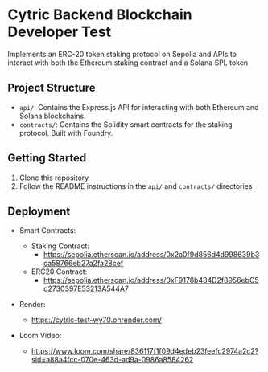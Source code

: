 # Cytric Backend Blockchain Developer Test
 Implements an ERC-20 token staking protocol on Sepolia and APIs to interact with both the Ethereum staking contract and a Solana SPL token

 ## Project Structure
* `api/`: Contains the Express.js API for interacting with both Ethereum and Solana blockchains.
* `contracts/`: Contains the Solidity smart contracts for the staking protocol. Built with Foundry.

## Getting Started
1. Clone this repository
2. Follow the README instructions in the `api/` and `contracts/` directories

## Deployment

* Smart Contracts:
    - Staking Contract:
        - https://sepolia.etherscan.io/address/0x2a0f9d856d4d998639b3ca58766eb27a2fa28cef
    - ERC20 Contract:
        - https://sepolia.etherscan.io/address/0xF9178b484D2f8956ebC5d2730397E53213A544A7

* Render:
    - https://cytric-test-wy70.onrender.com/

* Loom Video:
    - https://www.loom.com/share/836117f1f09d4edeb23feefc2974a2c2?sid=a88a4fcc-070e-463d-ad9a-0986a8584262
  

